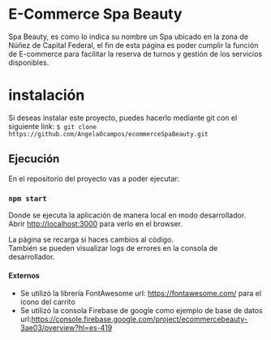 # E-Commerce Spa Beauty 

Spa Beauty, es como lo indica su nombre un Spa ubicado en la zona de Núñez de Capital Federal, el fin de esta página es poder cumplir la función de E-commerce para facilitar la reserva de turnos y gestión de los servicios disponibles.

# instalación

Si deseas instalar este proyecto, puedes hacerlo mediante git con el siguiente link: 
`$ git clone https://github.com/AngelaOcampos/ecommerceSpaBeauty.git`

## Ejecución

En el repositorio del proyecto vas a poder ejecutar:

### `npm start`

Donde se ejecuta la aplicación de manera local en modo desarrollador.\
Abrir [http://localhost:3000](http://localhost:3000) para verlo en el browser.

La página se recarga si haces cambios al código.\
También se pueden visualizar logs de errores en la consola de desarrollador.

#### Externos

- Se utilizó la librería FontAwesome url: https://fontawesome.com/ para el ícono del carrito
- Se utilizó la consola Firebase de google como ejemplo de base de datos url:https://console.firebase.google.com/project/ecommercebeauty-3ae03/overview?hl=es-419